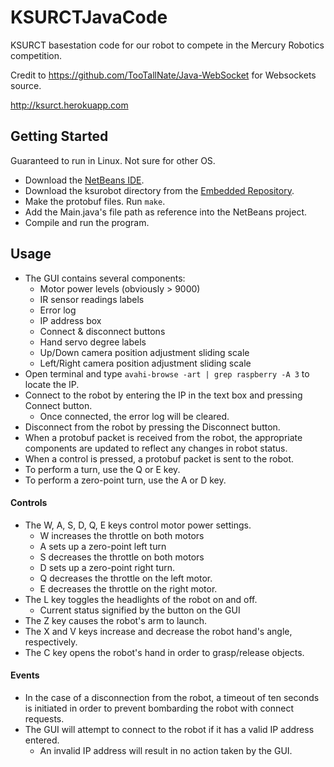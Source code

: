 # KSURCTJavaCode

KSURCT basestation code for our robot to compete in the Mercury Robotics competition.

Credit to https://github.com/TooTallNate/Java-WebSocket for Websockets source.

http://ksurct.herokuapp.com

## Getting Started
Guaranteed to run in Linux.  Not sure for other OS.
* Download the [NetBeans IDE](https://netbeans.org/downloads/index.html).
* Download the ksurobot directory from the [Embedded Repository](https://github.com/ksurct/MercuryRoboticsEmbedded2016/tree/master/ksurobot).
* Make the protobuf files. Run `make`.
* Add the Main.java's file path as reference into the NetBeans project.
* Compile and run the program.

## Usage

* The GUI contains several components:
  * Motor power levels (obviously > 9000)
  * IR sensor readings labels
  * Error log
  * IP address box
  * Connect & disconnect buttons
  * Hand servo degree labels
  * Up/Down camera position adjustment sliding scale
  * Left/Right camera position adjustment sliding scale
* Open terminal and type `avahi-browse -art | grep raspberry -A 3` to locate the IP.
* Connect to the robot by entering the IP in the text box and pressing Connect button.
  * Once connected, the error log will be cleared.
* Disconnect from the robot by pressing the Disconnect button.
* When a protobuf packet is received from the robot, the appropriate components are updated to reflect any changes in robot status.
* When a control is pressed, a protobuf packet is sent to the robot.
* To perform a turn, use the Q or E key.
* To perform a zero-point turn, use the A or D key.


#### Controls

* The W, A, S, D, Q, E keys control motor power settings.
  * W increases the throttle on both motors
  * A sets up a zero-point left turn
  * S decreases the throttle on both motors
  * D sets up a zero-point right turn.
  * Q decreases the throttle on the left motor.
  * E decreases the throttle on the right motor.
* The L key toggles the headlights of the robot on and off.
  * Current status signified by the button on the GUI  
* The Z key causes the robot's arm to launch.
* The X and V keys increase and decrease the robot hand's angle, respectively.
* The C key opens the robot's hand in order to grasp/release objects.

#### Events
* In the case of a disconnection from the robot, a timeout of ten seconds is initiated in order to prevent bombarding the robot with connect requests.
* The GUI will attempt to connect to the robot if it has a valid IP address entered.
  * An invalid IP address will result in no action taken by the GUI.
